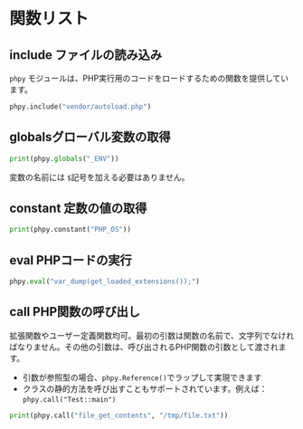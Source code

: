 # 関数リスト

## include ファイルの読み込み
`phpy` モジュールは、PHP実行用のコードをロードするための関数を提供しています。
```python
phpy.include("vendor/autoload.php")
```

## globalsグローバル変数の取得
```python
print(phpy.globals("_ENV"))
```
変数の名前には `$`記号を加える必要はありません。

## constant 定数の値の取得
```python
print(phpy.constant("PHP_OS"))
```

## eval PHPコードの実行

```python
phpy.eval("var_dump(get_loaded_extensions());")
```

## call PHP関数の呼び出し

拡張関数やユーザー定義関数均可。最初の引数は関数の名前で、文字列でなければなりません。その他の引数は、呼び出されるPHP関数の引数として渡されます。

- 引数が参照型の場合、`phpy.Reference()`でラップして実現できます
- クラスの静的方法を呼び出すこともサポートされています。例えば：`phpy.call("Test::main")`

```python
print(phpy.call("file_get_contents", "/tmp/file.txt"))
```
